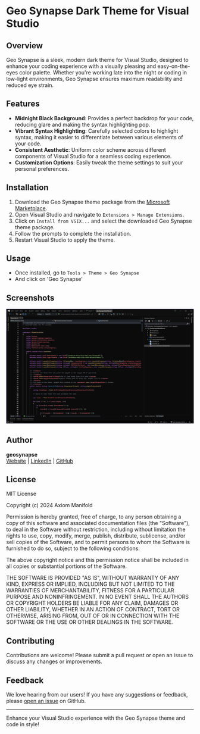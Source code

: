 # Geo Synapse Dark Theme for Visual Studio

## Overview
Geo Synapse is a sleek, modern dark theme for Visual Studio, designed to enhance your coding experience with a visually pleasing and easy-on-the-eyes color palette. Whether you're working late into the night or coding in low-light environments, Geo Synapse ensures maximum readability and reduced eye strain.

## Features
- **Midnight Black Background**: Provides a perfect backdrop for your code, reducing glare and making the syntax highlighting pop.
- **Vibrant Syntax Highlighting**: Carefully selected colors to highlight syntax, making it easier to differentiate between various elements of your code.
- **Consistent Aesthetic**: Uniform color scheme across different components of Visual Studio for a seamless coding experience.
- **Customization Options**: Easily tweak the theme settings to suit your personal preferences.

## Installation
1. Download the Geo Synapse theme package from the [Microsoft Marketplace](#).
2. Open Visual Studio and navigate to `Extensions > Manage Extensions`.
3. Click on `Install from VSIX...` and select the downloaded Geo Synapse theme package.
4. Follow the prompts to complete the installation.
5. Restart Visual Studio to apply the theme.

## Usage
- Once installed, go to `Tools > Theme > Geo Synapse`
- And click on 'Geo Synapse'

## Screenshots
![Screenshot](/geo-synapse/images/screenshot.png)

## Author
**geosynapse**  
[Website](https://synapticgeometry.com/) | [LinkedIn](https://www.linkedin.com/in/simon-leserve/) | [GitHub](https://github.com/geosynapse)

## License
MIT License

Copyright (c) 2024 Axiom Manifold

Permission is hereby granted, free of charge, to any person obtaining a copy
of this software and associated documentation files (the "Software"), to deal
in the Software without restriction, including without limitation the rights
to use, copy, modify, merge, publish, distribute, sublicense, and/or sell
copies of the Software, and to permit persons to whom the Software is
furnished to do so, subject to the following conditions:

The above copyright notice and this permission notice shall be included in all
copies or substantial portions of the Software.

THE SOFTWARE IS PROVIDED "AS IS", WITHOUT WARRANTY OF ANY KIND, EXPRESS OR
IMPLIED, INCLUDING BUT NOT LIMITED TO THE WARRANTIES OF MERCHANTABILITY,
FITNESS FOR A PARTICULAR PURPOSE AND NONINFRINGEMENT. IN NO EVENT SHALL THE
AUTHORS OR COPYRIGHT HOLDERS BE LIABLE FOR ANY CLAIM, DAMAGES OR OTHER
LIABILITY, WHETHER IN AN ACTION OF CONTRACT, TORT OR OTHERWISE, ARISING FROM,
OUT OF OR IN CONNECTION WITH THE SOFTWARE OR THE USE OR OTHER DEALINGS IN THE
SOFTWARE.

## Contributing
Contributions are welcome! Please submit a pull request or open an issue to discuss any changes or improvements.

## Feedback
We love hearing from our users! If you have any suggestions or feedback, please [open an issue](#) on GitHub.

---

Enhance your Visual Studio experience with the Geo Synapse theme and code in style!
